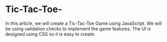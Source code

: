 # Tic-Tac-Toe-
In this article, we will create a Tic-Tac-Toe Game using JavaScript. We will be using validation checks to implement the game features. The UI is designed using CSS so it is easy to create.
